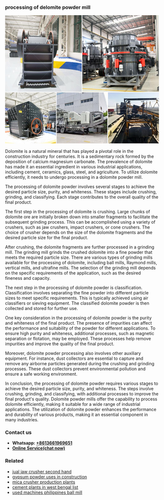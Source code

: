 <h3>processing of delomite powder mill</h3><img src='1708663499.jpg' alt=''><p>Dolomite is a natural mineral that has played a pivotal role in the construction industry for centuries. It is a sedimentary rock formed by the deposition of calcium magnesium carbonate. The prevalence of dolomite has made it an essential ingredient in various industrial applications, including cement, ceramics, glass, steel, and agriculture. To utilize dolomite efficiently, it needs to undergo processing in a dolomite powder mill.</p><p>The processing of dolomite powder involves several stages to achieve the desired particle size, purity, and whiteness. These stages include crushing, grinding, and classifying. Each stage contributes to the overall quality of the final product.</p><p>The first step in the processing of dolomite is crushing. Large chunks of dolomite ore are initially broken down into smaller fragments to facilitate the subsequent grinding process. This can be accomplished using a variety of crushers, such as jaw crushers, impact crushers, or cone crushers. The choice of crusher depends on the size of the dolomite fragments and the desired particle size for the final product.</p><p>After crushing, the dolomite fragments are further processed in a grinding mill. The grinding mill grinds the crushed dolomite into a fine powder that meets the required particle size. There are various types of grinding mills available for the processing of dolomite, including ball mills, Raymond mills, vertical mills, and ultrafine mills. The selection of the grinding mill depends on the specific requirements of the application, such as the desired fineness and capacity.</p><p>The next step in the processing of dolomite powder is classification. Classification involves separating the fine powder into different particle sizes to meet specific requirements. This is typically achieved using air classifiers or sieving equipment. The classified dolomite powder is then collected and stored for further use.</p><p>One key consideration in the processing of dolomite powder is the purity and whiteness of the final product. The presence of impurities can affect the performance and suitability of the powder for different applications. To ensure high purity and whiteness, additional processes, such as magnetic separation or flotation, may be employed. These processes help remove impurities and improve the quality of the final product.</p><p>Moreover, dolomite powder processing also involves other auxiliary equipment. For instance, dust collectors are essential to capture and remove any airborne particles generated during the crushing and grinding processes. These dust collectors prevent environmental pollution and ensure a safe working environment.</p><p>In conclusion, the processing of dolomite powder requires various stages to achieve the desired particle size, purity, and whiteness. The steps involve crushing, grinding, and classifying, with additional processes to improve the final product's quality. Dolomite powder mills offer the capability to process dolomite efficiently, making it suitable for a wide range of industrial applications. The utilization of dolomite powder enhances the performance and durability of various products, making it an essential component in many industries.</p><h3>Contact us</h3><ul><li><strong>Whatsapp:&nbsp;<a href="https://wa.me/8613661969651">+8613661969651</a></strong></li><li><a href="https://swt.shibang-china.com/?git&amp;zhl&amp;processing of delomite powder mill"><strong>Online Service(chat now)</strong></a></li></ul><h3>Related</h3><ul><li><a href='jual jaw crusher second hand.md'>jual jaw crusher second hand</a></li><li><a href='gypsum powder uses in construction.md'>gypsum powder uses in construction</a></li><li><a href='mica crusher production plants.md'>mica crusher production plants</a></li><li><a href='cement plants in west bengal list.md'>cement plants in west bengal list</a></li><li><a href='used machines philippines ball mill.md'>used machines philippines ball mill</a></li></ul>